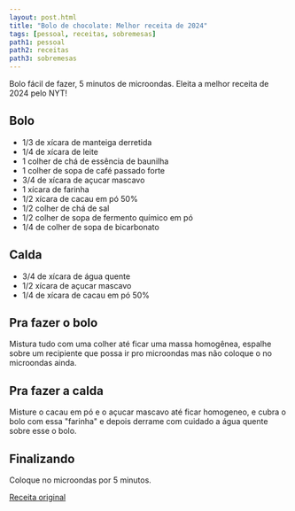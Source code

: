 ```yaml
---
layout: post.html
title: "Bolo de chocolate: Melhor receita de 2024"
tags: [pessoal, receitas, sobremesas]
path1: pessoal
path2: receitas
path3: sobremesas
---
```


Bolo fácil de fazer, 5 minutos de microondas. Eleita a melhor receita de 2024 pelo NYT!

<h2>Bolo</h2>

* 1/3 de xícara de manteiga derretida
* 1/4 de xícara de leite
* 1 colher de chá de essência de baunilha
* 1 colher de sopa de café passado forte
* 3/4 de xícara de açucar mascavo
* 1 xícara de farinha
* 1/2 xícara de cacau em pó 50%
* 1/2 colher de chá de sal
* 1/2 colher de sopa de fermento químico em pó
* 1/4 de colher de sopa de bicarbonato

<h2>Calda</h2>

* 3/4 de xícara de água quente
* 1/2 xícara de açucar mascavo
* 1/4 de xícara de cacau em pó 50%

<h2>Pra fazer o bolo</h2>

Mistura tudo com uma colher até ficar uma massa homogênea, espalhe sobre um recipiente que possa ir pro microondas mas não coloque o no microondas ainda.

<h2>Pra fazer a calda</h2>

Misture o cacau em pó e o açucar mascavo até ficar homogeneo, e cubra o bolo com essa "farinha" e depois derrame com cuidado a água quente sobre esse o bolo.

<h2>Finalizando</h2>

Coloque no microondas por 5 minutos.

[Receita original](https://www.instagram.com/reel/DFqojLzyV6z/)
